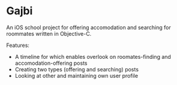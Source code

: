 # Gajbi

An iOS school project for offering accomodation and searching for roommates written in Objective-C.

Features:
- A timeline for which enables overlook on roomates-finding and accomodation-offering posts
- Creating two types (offering and searching) posts
- Looking at other and maintaining own user profile

